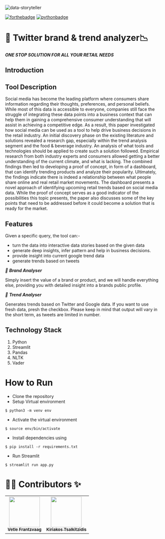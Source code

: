 <!-- Add logo -->
<!--  ![App Logo](https://i.stack.imgur.com/ARgpq.jpg) -->

![data-storyteller](https://socialify.git.ci/prakharrathi25/data-storyteller/image?description=1&descriptionEditable=Automated%20tool%20for%20data%20analysis%2C%20visualization%2C%20feature%20selection%2C%20machine%20learning%20and%20inference%20in%20one%20application!&font=Bitter&forks=1&logo=https%3A%2F%2Fcamo.githubusercontent.com%2Fba46960c1170c1d56a4fcfdd375be6b13852795e31523ea76bde3366f021c25d%2F68747470733a2f2f692e737461636b2e696d6775722e636f6d2f41526770712e6a7067&owner=1&pattern=Floating%20Cogs&stargazers=1&theme=Light)

[![forthebadge](https://forthebadge.com/images/badges/built-by-developers.svg)](https://forthebadge.com)
[![pythonbadge](https://forthebadge.com/images/badges/made-with-python.svg)](https://forthebadge.com)

# 📱 Twitter brand & trend analyzer📉

_**ONE STOP SOLUTION FOR ALL YOUR RETAIL NEEDS**_ 
## Introduction 


## Tool Description 

Social media has become the leading platform where consumers share information regarding their thoughts, preferences, and personal beliefs. While most of this data is accessible to everyone, companies still face the struggle of integrating these data points into a business context that can help them in gaining a comprehensive consumer understanding that will assist in achieving a competitive edge. As a result, this paper investigated how social media can be used as a tool to help drive business decisions in the retail industry. An initial discovery phase on the existing literature and solutions revealed a research gap, especially within the trend analysis segment and the food \& beverage industry. An analysis of what tools and technologies should be applied to create such a solution followed. Empirical research from both industry experts and consumers allowed getting a better understanding of the current climate, and what is lacking. The combined findings then led to developing a proof of concept, in form of a dashboard, that can identify trending products and analyze their popularity. Ultimately, the findings indicate there is indeed a relationship between what people share online and real retail market movements. The dashboard presents a novel approach of identifying upcoming retail trends based on social media data. While the proof of concept serves as a good indicator of the possibilities this topic presents, the paper also discusses some of the key points that need to be addressed before it could become a solution that is ready for the market.


## Features 

Given a specific query, the tool can:-

- turn the data into interactive data stories based on the given data 
- generate deep insights, infer pattern and help in business decisions.
- provide insight into current google trend data
- generate trends based on tweets

_📌 **Brand Analyser**_ <br/>

Simply insert the value of a brand or product, and we will handle everything else, providing you with detailed insight into a brands public profile.

_📌 **Trend Analyser**_ <br/>

Generates trends based on Twitter and Google data. If you want to use fresh data, presh the checkbox. Please keep in mind that output will vary in the short term, as tweets are limited in number. 

## Technology Stack 

1. Python 
2. Streamlit 
3. Pandas
4. NLTK
5. Vader

# How to Run 

- Clone the repository
- Setup Virtual environment
```
$ python3 -m venv env
```
- Activate the virtual environment
```
$ source env/bin/activate
```
- Install dependencies using
```
$ pip install -r requirements.txt
```
- Run Streamlit
```
$ streamlit run app.py
```


# 👨‍💻 Contributors ✨

<table>
  <tr>
    <td align="center"><a href="https://github.com/vfrantzvaag"><img src="https://media-exp1.licdn.com/dms/image/C4E03AQFlVYD6Q4zVuA/profile-displayphoto-shrink_800_800/0/1597326979684?e=1658966400&v=beta&t=v5SE4DoQKlRMPGPj7-8d6AxQCz9mFqq4_A9XGsBCiZc" width="100px;" alt=""/><br /><sub><b>Vetle Frantzvaag</b></sub></a><br /></td>
    <td align="center"><a href="https://github.com/Tsalkitzidis"><img src="https://media-exp1.licdn.com/dms/image/C4E03AQFieAL5P7QOPg/profile-displayphoto-shrink_200_200/0/1591453060763?e=1658966400&v=beta&t=ydDAvzVTZIGLnA38G9qwcGAiKsKQ-tUFDq6aLqoZXMw" width="100px;" alt=""/><br /><sub><b>Kiriakos Tsalkitzidis</b></sub></a><br /></td>
  </tr>
</table>

